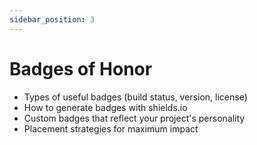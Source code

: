 ```yaml
---
sidebar_position: 3
---
```


# Badges of Honor

- Types of useful badges (build status, version, license)
- How to generate badges with shields.io
- Custom badges that reflect your project's personality
- Placement strategies for maximum impact
